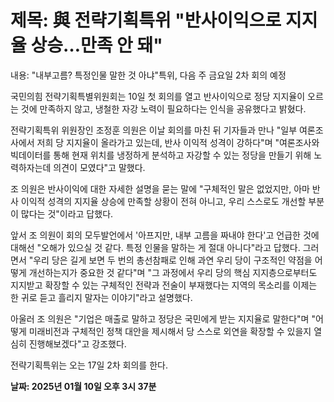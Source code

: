 # **제목: 與 전략기획특위 "반사이익으로 지지율 상승…만족 안 돼"**

  내용: "내부고름? 특정인물 말한 것 아냐"특위, 다음 주 금요일 2차 회의 예정

국민의힘 전략기획특별위원회는 10일 첫 회의를 열고 반사이익으로 정당 지지율이 오르는 것에 만족하지 않고, 냉철한 자강 노력이 필요하다는 인식을 공유했다고 밝혔다.

전략기획특위 위원장인 조정훈 의원은 이날 회의를 마친 뒤 기자들과 만나 "일부 여론조사에서 저희 당 지지율이 올라가고 있는데, 반사 이익적 성격이 강하다"며 "여론조사와 빅데이터를 통해 현재 위치를 냉정하게 분석하고 자강할 수 있는 정당을 만들기 위해 노력하자는데 의견이 모였다"고 말했다.

조 의원은 반사이익에 대한 자세한 설명을 묻는 말에 "구체적인 말은 없었지만, 아마 반사 이익적 성격의 지지율 상승에 만족할 상황이 전혀 아니고, 우리 스스로도 개선할 부분이 많다는 것"이라고 답했다.

앞서 조 의원이 회의 모두발언에서 '아프지만, 내부 고름을 짜내야 한다'고 언급한 것에 대해선 "오해가 있으실 것 같다. 특정 인물을 말하는 게 절대 아니다"라고 답했다. 그러면서 "우리 당은 길게 보면 두 번의 총선참패로 인해 과연 우리 당이 구조적인 약점을 어떻게 개선하는지가 중요한 것 같다"며 "그 과정에서 우리 당의 핵심 지지층으로부터도 지지받고 확장할 수 있는 구체적인 전략과 전술이 부재했다는 지역의 목소리를 이제는 한 귀로 듣고 흘리지 말자는 이야기"라고 설명했다.

아울러 조 의원은 "기업은 매출로 말하고 정당은 국민에게 받는 지지율로 말한다"며 "어떻게 미래비전과 구체적인 정책 대안을 제시해서 당 스스로 외연을 확장할 수 있을지 열심히 진행해보겠다"고 강조했다.

전략기획특위는 오는 17일 2차 회의를 한다.

  **날짜: 2025년 01월 10일 오후 3시 37분**